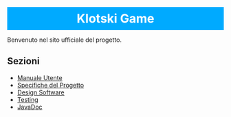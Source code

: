 <!-- Barra azzurra in alto -->
<div style="background-color: #00aaff; color: white; padding: 10px 0; text-align: center;">
    <h1 style="margin: 0;">Klotski Game</h1>
</div>

Benvenuto nel sito ufficiale del progetto.  

## Sezioni

- [Manuale Utente](manuale.md)
- [Specifiche del Progetto](specifiche.md)
- [Design Software](design.md)
- [Testing](systemtest.md)
- [JavaDoc](javadoc.md)
